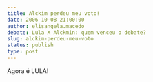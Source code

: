 ```yaml
---
title: Alckim perdeu meu voto!
date: 2006-10-08 21:00:00
author: elisangela.macedo
debate: Lula X Alckmin: quem venceu o debate?
slug: alckim-perdeu-meu-voto
status: publish 
type: post
---
```


Agora é LULA!

